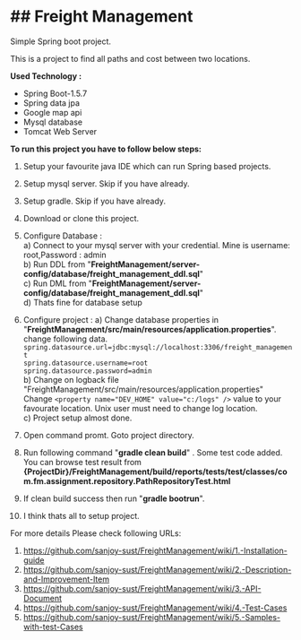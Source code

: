 # ## Freight Management
Simple Spring boot project.

This is a project to find all paths and cost between two locations.

**Used Technology :**

* Spring Boot-1.5.7   
* Spring data jpa  
* Google map api  
* Mysql database  
* Tomcat Web Server  

**To run this project you have to follow below steps:**

1. Setup your favourite java IDE which can run Spring based projects.  
2. Setup mysql server. Skip if you have already.  
3. Setup gradle. Skip if you have already.  
4. Download or clone this project.  

5. Configure Database :  
    a) Connect to your mysql server with your credential. Mine is username: root,Password : admin   
    b) Run DDL from "**FreightManagement/server-config/database/freight_management_ddl.sql**"  
    c) Run DML from "**FreightManagement/server-config/database/freight_management_ddl.sql**"  
    d) Thats fine for database setup  
    
6. Configure project : 
    a) Change database properties in "**FreightManagement/src/main/resources/application.properties**". 
    change following data.    
    `spring.datasource.url=jdbc:mysql://localhost:3306/freight_management  `   
    `spring.datasource.username=root`    
    `spring.datasource.password=admin`    
    b) Change on logback file "FreightManagement/src/main/resources/application.properties"
     Change  `<property name="DEV_HOME" value="c:/logs" />` value to your favourate location. Unix user must need to change log location.  
    c) Project setup almost done.  
     
 7. Open command promt. Goto project directory.  
 8. Run following command "**gradle clean build**" . Some test code added. You can browse test result from **{ProjectDir}/FreightManagement/build/reports/tests/test/classes/com.fm.assignment.repository.PathRepositoryTest.html**  
 9. If clean build success then run "**gradle bootrun**".   
 10. I think thats all to setup project.  
    

For more details Please check following URLs:

1. https://github.com/sanjoy-sust/FreightManagement/wiki/1.-Installation-guide  
2. https://github.com/sanjoy-sust/FreightManagement/wiki/2.-Description-and-Improvement-Item  
3. https://github.com/sanjoy-sust/FreightManagement/wiki/3.-API-Document  
4. https://github.com/sanjoy-sust/FreightManagement/wiki/4.-Test-Cases  
5. https://github.com/sanjoy-sust/FreightManagement/wiki/5.-Samples-with-test-Cases  


